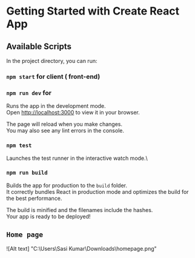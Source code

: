 # Getting Started with Create React App



## Available Scripts

In the project directory, you can run:

### `npm start` for client ( front-end)
### `npm run dev` for 

Runs the app in the development mode.\
Open [http://localhost:3000](http://localhost:3000) to view it in your browser.

The page will reload when you make changes.\
You may also see any lint errors in the console.

### `npm test`

Launches the test runner in the interactive watch mode.\

### `npm run build`

Builds the app for production to the `build` folder.\
It correctly bundles React in production mode and optimizes the build for the best performance.

The build is minified and the filenames include the hashes.\
Your app is ready to be deployed!

## `Home page`

![Alt text] "C:\Users\Sasi Kumar\Downloads\homepage.png"
